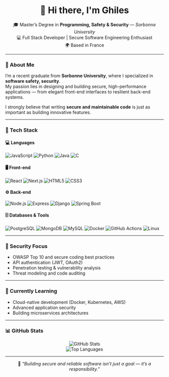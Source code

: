 <!-- Profile README for GitHub -->
<h1 align="center">👋 Hi there, I'm Ghiles</h1>

<p align="center">
🎓 Master’s Degree in <strong>Programming, Safety & Security</strong> — <em>Sorbonne University</em><br>
💻 Full Stack Developer | Secure Software Engineering Enthusiast<br>
🌍 Based in France 
</p>

---

### 🚀 About Me
I’m a recent graduate from **Sorbonne University**, where I specialized in **software safety, security**.  
My passion lies in designing and building secure, high-performance applications — from elegant front-end interfaces to resilient back-end systems.

I strongly believe that writing **secure and maintainable code** is just as important as building innovative features.

---

### 🧠 Tech Stack
#### 💻 Languages
![JavaScript](https://img.shields.io/badge/-JavaScript-F7DF1E?style=flat&logo=javascript&logoColor=black)
![Python](https://img.shields.io/badge/-Python-3776AB?style=flat&logo=python&logoColor=white)
![Java](https://img.shields.io/badge/-Java-007396?style=flat&logo=java&logoColor=white)
![C](https://img.shields.io/badge/-C-A8B9CC?style=flat&logo=c&logoColor=black)


#### 🖥️ Front-end
![React](https://img.shields.io/badge/-React-61DAFB?style=flat&logo=react&logoColor=black)
![Next.js](https://img.shields.io/badge/-Next.js-000000?style=flat&logo=next.js&logoColor=white)
![HTML5](https://img.shields.io/badge/-HTML5-E34F26?style=flat&logo=html5&logoColor=white)
![CSS3](https://img.shields.io/badge/-CSS3-1572B6?style=flat&logo=css3&logoColor=white)


#### ⚙️ Back-end
![Node.js](https://img.shields.io/badge/-Node.js-339933?style=flat&logo=node.js&logoColor=white)
![Express](https://img.shields.io/badge/-Express-000000?style=flat&logo=express&logoColor=white)
![Django](https://img.shields.io/badge/-Django-092E20?style=flat&logo=django&logoColor=white)
![Spring Boot](https://img.shields.io/badge/-Spring%20Boot-6DB33F?style=flat&logo=spring-boot&logoColor=white)

#### 🗄️ Databases & Tools
![PostgreSQL](https://img.shields.io/badge/-PostgreSQL-4169E1?style=flat&logo=postgresql&logoColor=white)
![MongoDB](https://img.shields.io/badge/-MongoDB-47A248?style=flat&logo=mongodb&logoColor=white)
![MySQL](https://img.shields.io/badge/-MySQL-4479A1?style=flat&logo=mysql&logoColor=white)
![Docker](https://img.shields.io/badge/-Docker-2496ED?style=flat&logo=docker&logoColor=white)
![GitHub Actions](https://img.shields.io/badge/-GitHub%20Actions-2088FF?style=flat&logo=github-actions&logoColor=white)
![Linux](https://img.shields.io/badge/-Linux-FCC624?style=flat&logo=linux&logoColor=black)

---

### 🔐 Security Focus
- OWASP Top 10 and secure coding best practices  
- API authentication (JWT, OAuth2)  
- Penetration testing & vulnerability analysis  
- Threat modeling and code auditing  

---

### 🌱 Currently Learning
- Cloud-native development (Docker, Kubernetes, AWS)  
- Advanced application security  
- Building microservices architectures  

---

### 📊 GitHub Stats
<p align="center">
  <img src="https://github-readme-stats.vercel.app/api?username=LeTigrep&show_icons=true&theme=radical" alt="GitHub Stats" />
  <br>
  <img src="https://github-readme-stats.vercel.app/api/top-langs/?username=LeTigrep&layout=compact&theme=radical" alt="Top Languages" />
</p>


---

<p align="center">
💬 <em>“Building secure and reliable software isn’t just a goal — it’s a responsibility.”</em>
</p>
